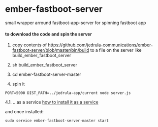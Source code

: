 # ember-fastboot-server
small wrapper arround fastboot-app-server for spinning fastboot app



#### to download the code and spin the server

1. copy contents of https://github.com/jedrula-communications/ember-fastboot-server/blob/master/bin/build to a file on the server like build_ember_fastboot_server

2. sh build_ember_fastboot_server

3. cd ember-fastboot-server-master

4. spin it
```
PORT=5000 DIST_PATH=../jedrula-app/current node server.js
```

4.1. ...as a service
[how to install it as a service](http://jedrula-app.surge.sh/post/e58f4fd4-bda4-4a1d-801b-d68cc255a63f)

and once installed:  
```
sudo service ember-fastboot-server-master start
```
